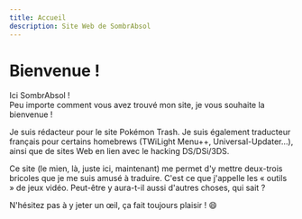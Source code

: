 ```yaml
---
title: Accueil
description: Site Web de SombrAbsol
---
```


# Bienvenue !

Ici SombrAbsol !<br> Peu importe comment vous avez trouvé mon site, je vous souhaite la bienvenue !

Je suis rédacteur pour le site Pokémon Trash. Je suis également traducteur français pour certains homebrews (TWiLight Menu++, Universal-Updater…), ainsi que de sites Web en lien avec le hacking DS/DSi/3DS.

Ce site (le mien, là, juste ici, maintenant) me permet d'y mettre deux-trois bricoles que je me suis amusé à traduire. C'est ce que j'appelle les « outils » de jeux vidéo. Peut-être y aura-t-il aussi d'autres choses, qui sait ?

N'hésitez pas à y jeter un œil, ça fait toujours plaisir ! 😄
